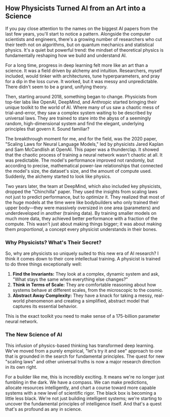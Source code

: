 ## How Physicists Turned AI from an Art into a Science

If you pay close attention to the names on the biggest AI papers from the last few years, you'll start to notice a pattern. Alongside the computer scientists and engineers, there's a growing number of researchers who cut their teeth not on algorithms, but on quantum mechanics and statistical physics. It's a quiet but powerful trend: the mindset of theoretical physics is fundamentally reshaping how we build and understand AI.

For a long time, progress in deep learning felt more like an art than a science. It was a field driven by alchemy and intuition. Researchers, myself included, would tinker with architectures, tune hyperparameters, and pray for a dip in the loss curve. It worked, but it was messy and unpredictable. There didn't seem to be a grand, unifying theory.

Then, starting around 2018, something began to change. Physicists from top-tier labs like OpenAI, DeepMind, and Anthropic started bringing their unique toolkit to the world of AI. Where many of us saw a chaotic mess of trial-and-error, they saw a complex system waiting to be described by universal laws. They are trained to stare into the abyss of a seemingly random, high-dimensional system and find the elegant, underlying principles that govern it. Sound familiar?

The breakthrough moment for me, and for the field, was the 2020 paper, "Scaling Laws for Neural Language Models," led by physicists Jared Kaplan and Sam McCandlish at OpenAI. This paper was a thunderclap. It showed that the chaotic process of training a neural network wasn't chaotic at all. It was predictable. The model's performance improved not randomly, but according to precise, mathematical power-law relationships that connected the model's size, the dataset's size, and the amount of compute used. Suddenly, the alchemy started to look like physics.

Two years later, the team at DeepMind, which also included key physicists, dropped the "Chinchilla" paper. They used the insights from scaling laws not just to predict performance, but to *optimize* it. They realized that most of the huge models at the time were like bodybuilders who only trained their upper body—they were massively oversized in one area (parameters) and underdeveloped in another (training data). By training smaller models on much more data, they achieved better performance with a fraction of the compute. This wasn't just about making things bigger; it was about making them *proportional*, a concept every physicist understands in their bones.

### Why Physicists? What's Their Secret?

So, why are physicists so uniquely suited to this new era of AI research? I think it comes down to their core intellectual training. A physicist is trained to do three things exceptionally well:

1.  **Find the Invariants:** They look at a complex, dynamic system and ask, "What stays the same when everything else changes?"
2.  **Think in Terms of Scale:** They are comfortable reasoning about how systems behave at different scales, from the microscopic to the cosmic.
3.  **Abstract Away Complexity:** They have a knack for taking a messy, real-world phenomenon and creating a simplified, abstract model that captures its essential behavior.

This is the exact toolkit you need to make sense of a 175-billion parameter neural network.

### The New Science of AI

This infusion of physics-based thinking has transformed deep learning. We've moved from a purely empirical, "let's try it and see" approach to one that is grounded in the search for fundamental principles. The quest for new "scaling laws" and other universal truths is now a major research direction in its own right.

For a builder like me, this is incredibly exciting. It means we're no longer just fumbling in the dark. We have a compass. We can make predictions, allocate resources intelligently, and chart a course toward more capable systems with a new level of scientific rigor. The black box is becoming a little less black. We're not just building intelligent systems; we're starting to uncover the fundamental principles of intelligence itself. And that's a quest that's as profound as any in science.

